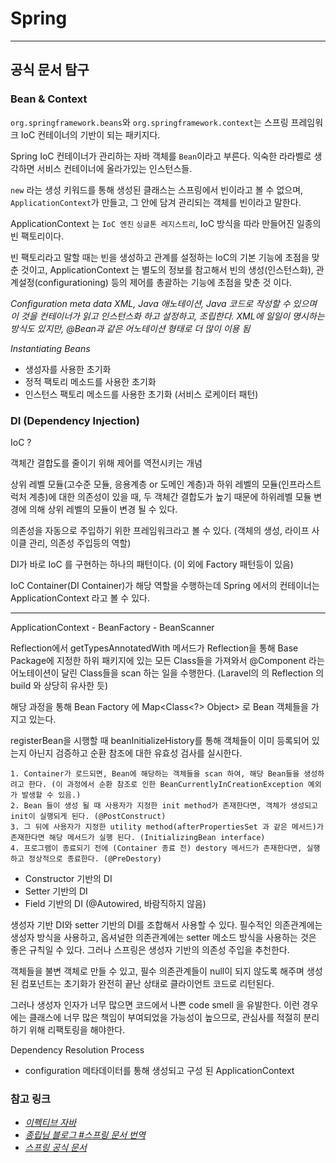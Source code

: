 # Spring 

---

## 공식 문서 탐구

### Bean & Context


`org.springframework.beans`와 `org.springframework.context`는 스프링 프레임워크 IoC 컨테이너의 기반이 되는 패키지다.

Spring IoC 컨테이너가 관리하는 자바 객체를 `Bean`이라고 부른다. 익숙한 라라벨로 생각하면 서비스 컨테이너에 올라가있는 인스턴스들.

`new` 라는 생성 키워드를 통해 생성된 클래스는 스프링에서 빈이라고 볼 수 없으며, `ApplicationContext`가 만들고, 그 안에 담겨 관리되는 객체를 빈이라고 말한다.

ApplicationContext 는 `IoC 엔진` `싱글톤 레지스트리`, IoC 방식을 따라 만들어진 일종의 빈 팩토리이다. 

빈 팩토리라고 말할 때는 빈을 생성하고 관계를 설정하는 IoC의 기본 기능에 초점을 맞춘 것이고, ApplicationContext 는 별도의 정보를 참고해서 빈의 생성(인스턴스화), 관계설정(configurationing) 등의 제어를 총괄하는 기능에 초점을 맞춘 것 이다.

_Configuration meta data XML, Java 애노테이션, Java 코드로 작성할 수 있으며 이 것을 컨테이너가 읽고 인스턴스화 하고 설정하고, 조립한다. XML에 일일이 명시하는 방식도 있지만, @Bean과 같은 어노테이션 형태로 더 많이 이용 됨_


*Instantiating Beans*
* 생성자를 사용한 초기화
* 정적 팩토리 메소드를 사용한 초기화
* 인스턴스 팩토리 메소드를 사용한 초기화 (서비스 로케이터 패턴)



### DI (Dependency Injection)

IoC ? 

객체간 결합도를 줄이기 위해 제어를 역전시키는 개념

상위 레벨 모듈(고수준 모듈, 응용계층 or 도메인 계층)과 하위 레벨의 모듈(인프라스트럭처 계층)에 대한 의존성이 있을 때, 두 객체간 결합도가 높기 때문에 하위레벨 모듈 변경에 의해 상위 레벨의 모듈이 변경 될 수 있다.

의존성을 자동으로 주입하기 위한 프레임워크라고 볼 수 있다. (객체의 생성, 라이프 사이클 관리, 의존성 주입등의 역할)

DI가 바로 IoC 를 구현하는 하나의 패턴이다. (이 외에 Factory 패턴등이 있음)

IoC Container(DI Container)가 해당 역할을 수행하는데 Spring 에서의 컨테이너는 ApplicationContext 라고 볼 수 있다. 

---

ApplicationContext - BeanFactory - BeanScanner

Reflection에서 getTypesAnnotatedWith 메서드가 Reflection을 통해 Base Package에 지정한 하위 패키지에 있는 모든 Class들을 가져와서 @Component 라는 어노테이션이 달린 Class들을 scan 하는 일을 수행한다. (Laravel의 의 Reflection 의 build 와 상당히 유사한 듯)

해당 과정을 통해 Bean Factory 에 Map<Class<?> Object> 로 Bean 객체들을 가지고 있는다.

registerBean을 시행할 때 beanInitializeHistory를 통해 객체들이 이미 등록되어 있는지 아닌지 검증하고 순환 참조에 대한 유효성 검사를 실시한다.

```
1. Container가 로드되면, Bean에 해당하는 객체들을 scan 하여, 해당 Bean들을 생성하려고 한다. (이 과정에서 순환 참조로 인한 BeanCurrentlyInCreationException 예외가 발생할 수 있음.)
2. Bean 들이 생성 될 때 사용자가 지정한 init method가 존재한다면, 객체가 생성되고 init이 실행되게 된다. (@PostConstruct)
3. 그 뒤에 사용자가 지정한 utility method(afterPropertiesSet 과 같은 메서드)가 존재한다면 해당 메서드가 실행 된다. (InitializingBean interface)
4. 프로그램이 종료되기 전에 (Container 종료 전) destory 메서드가 존재한다면, 실행하고 정상적으로 종료한다. (@PreDestory)
```




* Constructor 기반의 DI
* Setter 기반의 DI
* Field 기반의 DI (@Autowired, 바람직하지 않음)

생성자 기반 DI와 setter 기반의 DI를 조합해서 사용할 수 있다. 필수적인 의존관계에는 생성자 방식을 사용하고, 옵셔널한 의존관계에는 setter 메소드 방식을 사용하는 것은 좋은 규칙일 수 있다. 그러나 스프링은 생성자 기반의 의존성 주입을 추천한다. 

객체들을 불변 객체로 만들 수 있고, 필수 의존관계들이 null이 되지 않도록 해주며 생성된 컴포넌트는 초기화가 완전히 끝난 상태로 클라이언트 코드로 리턴된다.

그러나 생성자 인자가 너무 많으면 코드에서 나쁜 code smell 을 유발한다. 이런 경우에는 클래스에 너무 많은 책임이 부여되었을 가능성이 높으므로, 관심사를 적절히 분리하기 위해 리팩토링을 해야한다.




Dependency Resolution Process

- configuration 메타데이터를 통해 생성되고 구성 된 ApplicationContext 



### 참고 링크 
- _[이펙티브 자바](http://www.yes24.com/Product/Goods/65551284)_
- _[종립님 블로그 #스프링 문서 번역](https://johngrib.github.io/wiki/spring/document/core/)_
- _[스프링 공식 문서](https://docs.spring.io/spring-framework/docs/current/reference/html/core.html)_
